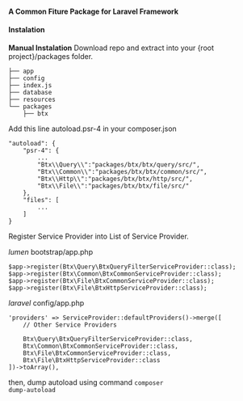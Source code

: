 #### A Common Fiture Package for Laravel Framework

#### Instalation
**Manual Instalation**
Download repo and extract into your {root project}/packages folder.
```
├── app
├── config
├── index.js
├── database
├── resources
└── packages
    ├── btx
```
Add this line autoload.psr-4 in your composer.json

```
"autoload": {
    "psr-4": {
        ...
        "Btx\\Query\\":"packages/btx/btx/query/src/",
        "Btx\\Common\\":"packages/btx/btx/common/src/",
        "Btx\\Http\\":"packages/btx/btx/http/src/",
        "Btx\\File\\":"packages/btx/btx/file/src/"
    },
    "files": [
        ...
    ]
}

```
Register Service Provider into List of Service Provider.

_lumen_ bootstrap/app.php
```
$app->register(Btx\Query\BtxQueryFilterServiceProvider::class);
$app->register(Btx\Common\BtxCommonServiceProvider::class);
$app->register(Btx\File\BtxCommonServiceProvider::class);
$app->register(Btx\File\BtxHttpServiceProvider::class);
```
_laravel_ config/app.php
```
'providers' => ServiceProvider::defaultProviders()->merge([
    // Other Service Providers
 
    Btx\Query\BtxQueryFilterServiceProvider::class,
    Btx\Common\BtxCommonServiceProvider::class,
    Btx\File\BtxCommonServiceProvider::class,
    Btx\File\BtxHttpServiceProvider::class
])->toArray(),
```
then, dump autoload using command <code>composer dump-autoload</code>

